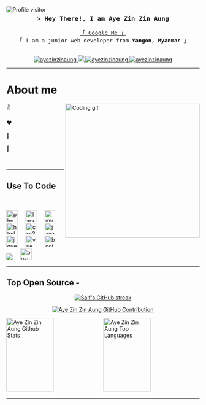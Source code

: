 
<a href="https://komarev.com/ghpvc/?username=ayezinzinaung">
  <img align="left" src="https://komarev.com/ghpvc/?username=ayezinzinaung&label=Visitors&color=0e75b6&style=flat" alt="Profile visitor" />
</a>

<!-- Intro  -->
<h3 align="center">
        <samp>&gt; Hey There!, I am Aye Zin Zin Aung</samp>
</h3>
<p align="center"> 
  <samp>
    <a href="mailto:ayezin2aung101120@gmail.com">「 Google Me 」</a>
    <br>
    「 I am a junior web developer from <b>Yangon, Myanmar</b> 」
    <br>
    <br>
  </samp>
</p>

<p align="center">
 <a href="https://www.linkedin.com/in/aye-zin-zin-aung-2a929226a/" target="_blank">
  <img src="https://img.shields.io/badge/LinkedIn-0077B5?style=for-the-badge&logo=linkedin&logoColor=white" alt="ayezinzinaung"/>
 </a>
 <a href="https://twitter.com/Aung4Zin" target="_blank">
  <img src="https://img.shields.io/badge/Twitter-1DA1F2?style=for-the-badge&logo=twitter&logoColor=white" />
 </a>
 <a href="https://www.instagram.com/ayezin2aung101120/" target="_blank">
  <img src="https://img.shields.io/badge/Instagram-fe4164?style=for-the-badge&logo=instagram&logoColor=white" alt="ayezinzinaung" />
 </a> 
 <a href="https://www.facebook.com/ayezin.zinaung.9/" target="_blank">
  <img src="https://img.shields.io/badge/Facebook-20BEFF?&style=for-the-badge&logo=facebook&logoColor=white" alt="ayezinzinaung"  />
  </a> 
</p>
<hr/>

<!-- About Section -->
 # About me
 
<p>
 <img align="right" width="350" src="/assets/programmer.gif" alt="Coding gif" />
  
 ✌️ &emsp; <br/><br/>
 ❤️ &emsp; <br/><br/>
 📧 &emsp; <br/><br/>
 💬 &emsp; 

</p>

<br/>
<hr/>

## Use To Code
<br/>
<br/>

<div align="left">
  <img src="https://cdn.jsdelivr.net/gh/devicons/devicon/icons/php/php-plain.svg" height="30" alt="php"  />
  <img width="12" />

  <img src="https://cdn.jsdelivr.net/gh/devicons/devicon/icons/laravel/laravel-plain-wordmark.svg" height="30" alt="laravel"  />
  <img width="12" />

  <img src="https://cdn.jsdelivr.net/gh/devicons/devicon/icons/mysql/mysql-original-wordmark.svg" height="30" alt="mysql"  />
  <img width="12" />
  
  <img src="https://cdn.jsdelivr.net/gh/devicons/devicon/icons/html5/html5-original.svg" height="30" alt="html5"  />
  <img width="12" />

  <img src="https://cdn.jsdelivr.net/gh/devicons/devicon/icons/css3/css3-original.svg" height="30" alt="css3"  />
  <img width="12" />
          
  <img src="https://cdn.jsdelivr.net/gh/devicons/devicon/icons/javascript/javascript-original.svg" height="30" alt="javascript"  />
  <img width="12" />

  <img src="https://cdn.jsdelivr.net/gh/devicons/devicon/icons/jquery/jquery-plain-wordmark.svg" height="30" alt="jquery"  />
  <img width="12" />
  
  <img src="https://cdn.jsdelivr.net/gh/devicons/devicon/icons/vuejs/vuejs-original.svg" height="30" alt="vue"  />
  <img width="12" />
  
  <img src="https://cdn.jsdelivr.net/gh/devicons/devicon/icons/bootstrap/bootstrap-original.svg" height="30" alt="bootstrap"  />
  <img width="12" />

  <img src="https://img.shields.io/badge/Git-F05032?style=for-the-badge&logo=git&logoColor=white"  />
  <img width="12" />

  <img src="https://camo.githubusercontent.com/93b32389bf746009ca2370de7fe06c3b5146f4c99d99df65994f9ced0ba41685/68747470733a2f2f7777772e766563746f726c6f676f2e7a6f6e652f6c6f676f732f676574706f73746d616e2f676574706f73746d616e2d69636f6e2e737667" height="30" alt="postman"  />
  <img width="12" />
</div>

<hr/>

## Top Open Source -

<p align="center">
  <a href="https://github.com/ayezinzinaung">
    <img src="https://github-readme-streak-stats.herokuapp.com/?user=ayezinzinaung&theme=radical&border=7F3FBF&background=0D1117" alt="Saif's GitHub streak"/>
  </a>
</p>

<p align="center">
  <a href="https://github.com/ayezinzinaung">
    <img src="https://github-profile-summary-cards.vercel.app/api/cards/profile-details?username=ayezinzinaung&theme=radical" alt="Aye Zin Zin Aung GitHub Contribution"/>
  </a>
</p>

<a> 
    <a href="https://github.com/ayezinzinaung"><img alt="Aye Zin Zin Aung Github Stats" src="https://denvercoder1-github-readme-stats.vercel.app/api?username=ayezinzinaung&show_icons=true&count_private=true&theme=react&border_color=7F3FBF&bg_color=0D1117&title_color=F85D7F&icon_color=F8D866" height="192px" width="49.5%"/></a>
    <a href="https://github.com/ayezinzinaung"><img alt="Aye Zin Zin Aung Top Languages" src="https://denvercoder1-github-readme-stats.vercel.app/api/top-langs/?username=ayezinzinaung&langs_count=8&layout=compact&theme=react&border_color=7F3FBF&bg_color=0D1117&title_color=F85D7F&icon_color=F8D866" height="192px" width="49.5%"/></a>
</a>
<hr/>
